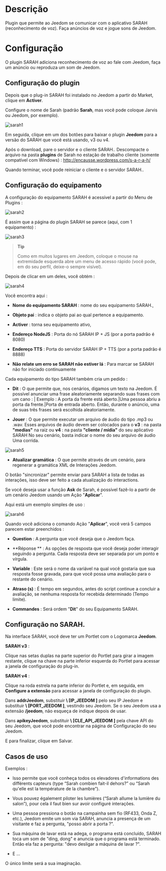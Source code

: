 Descrição 
===========

Plugin que permite ao Jeedom se comunicar com o aplicativo SARAH
(reconhecimento de voz). Faça anúncios de voz e jogue
sons de Jeedom.

Configuração 
=============

O plugin SARAH adiciona reconhecimento de voz ao
fale com Jeedom, faça um anúncio ou reproduza um som de Jeedom.

Configuração do plugin 
-----------------------

Depois que o plug-in SARAH foi instalado no Jeedom a partir do Market,
clique em **Activer**.

Configure o nome de Sarah (padrão **Sarah**, mas você pode
coloque Jarvis ou Jeedom, por exemplo).

![sarah1](../images/sarah1.PNG)

Em seguida, clique em um dos botões para baixar o plugin
**Jeedom** para a versão do SARAH que você está usando, v3 ou v4.

Após o download, pare o servidor e o cliente SARAH..
Descompacte o arquivo na pasta **plugins** de Sarah no
estação de trabalho cliente (somente compatível com Windows) :
<http://encausse.wordpress.com/s-a-r-a-h/>

Quando terminar, você pode reiniciar o cliente e o servidor
SARAH..

Configuração do equipamento 
-----------------------------

A configuração do equipamento SARAH é acessível a partir do
Menu de Plugins :

![sarah2](../images/sarah2.PNG)

É assim que a página do plugin SARAH se parece (aqui, com 1
equipamento) :

![sarah3](../images/sarah3.PNG)

> **Tip**
>
> Como em muitos lugares em Jeedom, coloque o mouse na extremidade esquerda
> abre um menu de acesso rápido (você pode, em
> do seu perfil, deixe-o sempre visível).

Depois de clicar em um deles, você obtém :

![sarah4](../images/sarah4.PNG)

Você encontra aqui :

-   **Nome do equipamento SARAH** : nome do seu equipamento
    SARAH.,

-   **Objeto pai** : indica o objeto pai ao qual
    pertence a equipamento.

-   **Activer** : torna seu equipamento ativo,

-   **Endereço NodeJS** : Porta do nó SARAH IP + JS (por
    a porta padrão é 8080)

-   **Endereço TTS** : Porta do servidor SARAH IP + TTS (por
    a porta padrão é 8888)

-   **Não relate um erro se SARAH não estiver lá** : Para marcar
    se SARAH não for iniciado continuamente

Cada equipamento do tipo SARAH também cria um pedido :

-   **Dit** : O que permite que, nos cenários, digamos um texto
    na Jeedom. É possível anunciar uma frase aleatoriamente
    separando suas frases com um cano : | Exemplo : A porta da frente
    está aberto.|Uma pessoa abriu a porta da frente.|Porta de entrada
    aberto. Então, durante o anúncio, uma de suas três frases será escolhida
    aleatoriamente.

-   **Jouer** : O que permite executar um arquivo de áudio do tipo .mp3
    ou .wav. Esses arquivos de áudio devem ser colocados para o **v3** :
    na pasta **"medias"** na raiz ou **v4** : na pasta
    **"cliente / mídia"** do seu aplicativo SARAH No seu
    cenário, basta indicar o nome do seu arquivo de áudio
    Uma corrida.

![sarah5](../images/sarah5.PNG)

-   **Atualizar gramática** : O que permite através de um
    cenário, para regenerar a gramática XML de
    Interações Jeedom.

O botão "sincronizar" permite enviar para SARAH a lista de
todas as interações, isso deve ser feito a cada atualização do
interactions.

Se você deseja usar a função **Ask** de Sarah, é
possível fazê-lo a partir de um cenário Jeedom usando um
Ação "**Aplicar**".

Aqui está um exemplo simples de uso :

![sarah6](../images/sarah6.PNG)

Quando você adiciona o comando Ação "**Aplicar**", você
verá 5 campos parecem estar preenchidos :

-   **Question** : A pergunta que você deseja que o Jeedom faça.

-   **Réponse ** : As opções de resposta que você deseja poder
    interagir seguindo a pergunta. Cada resposta deve ser separada por
    um ponto e vírgula.

-   **Variable** : Este será o nome da variável na qual você
    gostaria que sua resposta fosse gravada, para que você possa
    uma avaliação para o restante do cenário.

-   **Atraso (s)** : É tempo em segundos, antes do script
    continue a concluir a avaliação, se nenhuma resposta for recebida
    determinado (Tempo limite).

-   **Commandes** : Será ordem "**Dit**" do seu
    Equipamento SARAH.

Configuração no SARAH. 
-----------------------------

Na interface SARAH, você deve ter um Portlet com o
Logomarca **Jeedom**.

**SARAH v3** :

Clique nas setas duplas na parte superior do Portlet para girar
a imagem restante, clique na chave na parte inferior esquerda do Portlet
para acessar a janela de configuração do plug-in.

**SARAH v4** :

Clique na roda estrela na parte inferior do Portlet e, em seguida, em
**Configure a extensão** para acessar a janela de configuração do
plugin.

Dans **addrJeedom**, substituir **\ [IP\_JEEDOM \]** pelo seu IP
Jeedom e substituir **\ [PORT\_JEEDOM \]**, vestindo seu Jeedom.
Se o seu Jeedom usa a extensão **/jeedom**, não esqueça de
indique depois de usar.

Dans **apikeyJeedom**, substituir **\ [CLE\_API\_JEEDOM \]** pela chave
API do seu Jeedom, que você pode encontrar na página de
Configuração do seu Jeedom.

E para finalizar, clique em Salvar.

Casos de uso 
-----------------

Exemplos :

-   Isso permite que você conheça todos os elevadores
    d'informations des différents capteurs (type “Sarah combien fait-il
    dehors?” ou “Sarah qu'elle est la température de la chambre”).

-   Vous pouvez également piloter les lumières (“Sarah allume la lumière
    du salon”), pour cela il faut bien sur avoir configuré
    interações.

-   Uma pessoa pressiona o botão na campainha sem fio (RF433,
    Onda Z, etc.), Jeedom emite um som via SARAH,
    anuncia a presença de um visitante e faz a pergunta,
    "posso abrir a porta ?".

-   Sua máquina de lavar está na adega, o programa está concluído,
    SARAH toca um som de "ding, dong" e anuncia que o programa
    está terminado. Então ela faz a pergunta: "devo desligar
    a máquina de lavar ?".

-   E ...

O único limite será a sua imaginação.

